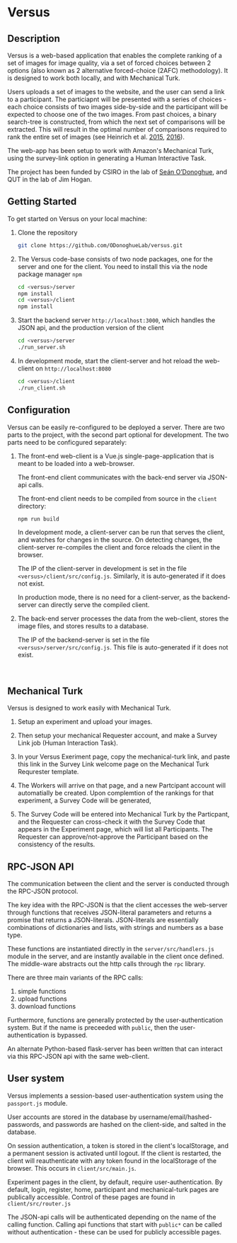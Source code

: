 

# Versus

## Description

Versus is a web-based application that enables the complete ranking of a set of images for image quality, via a set of forced choices between 2 options (also known as 2 alternative forced-choice (2AFC) methodology). It is designed to work both locally, and with Mechanical Turk.

Users uploads a set of images to the website, and the user can send a link to a participant. The particiapnt will be presented with a series of choices - each choice consists of two images side-by-side and the participant will be expected to choose one of the two images. From past choices, a binary search-tree is constructed, from which the next set of comparisons will be extracted. This will result in the optimal number of comparisons required to rank the entire set of images  (see Heinrich et al. [2015](https://pdfs.semanticscholar.org/957c/05a9aed884799f45c19987b6d21360d02476.pdf), [2016](http://www.joules.de/files/heinrich_evaluating_2016.pdf)).

The web-app has been setup to work with Amazon's Mechanical Turk, using the survey-link option in generating a Human Interactive Task.

The project has been funded by CSIRO in the lab of [Seán O’Donoghue](https://odonoghuelab.org/), and QUT in the lab of Jim Hogan.

## Getting Started

To get started on Versus on your local machine:


1. Clone the repository

    ```bash
    git clone https://github.com/ODonoghueLab/versus.git
    ```

2. The Versus code-base consists of two node packages, one for the server and one for the client. You need to install this via the node package manager `npm` 

    ```bash
    cd <versus>/server
    npm install
    cd <versus>/client
    npm install
    ```

3. Start the backend server `http://localhost:3000`,  which handles the JSON api, and the production version of the client

    ```bash
    cd <versus>/server
    ./run_server.sh
    ```

4. In development mode, start the client-server and hot reload the web-client on `http://localhost:8080`

    ```bash
    cd <versus>/client
    ./run_client.sh
    ```


## Configuration

Versus can be easily re-configured to be deployed a server. There are two parts to the project, with the second part optional for development. The two parts need to be conficgured separately:

1. The front-end web-client is a Vue.js single-page-application that is meant to be loaded into a web-browser. 

   The front-end client communicates with the back-end server via JSON-api calls. 

   The front-end client needs to be compiled from source in the `client` directory:

   ```bash
   npm run build
   ```

   In development mode, a client-server can be run that serves the client, and watches for changes in the source. On detecting changes, the client-server re-compiles the client and force reloads the client in the browser. 

   The IP of the client-server in development is set in the file `<versus>/client/src/config.js`. Similarly, it is auto-generated if it does not exist. 

   In production mode, there is no need for a client-server, as the backend-server can directly serve the compiled client.

2. The back-end server processes the data from the web-client, stores the image files, and stores results to a database. 

   The IP of the backend-server is set in the file `<versus>/server/src/config.js`. This file is auto-generated if it does not exist.

   ​

## Mechanical Turk

Versus is designed to work easily with Mechanical Turk. 

1. Setup an experiment and upload your images.

2. Then setup your mechanical Requester account, and make a Survey Link job (Human Interaction Task). 

3. In your Versus Exeriment page, copy the mechanical-turk link, and paste this link in the Survey Link welcome page on the Mechanical Turk Requrester template.

4. The Workers will arrive on that page, and a new Partcipant account will automatially be created. Upon complemtion of the rankings for that experiment, a Survey Code will be generated, 

5. The Survey Code will be entered into Mechanical Turk by the Particpant, and the Requester can cross-check it with the Survey Code that appears in the Experiment page, which will list all Participants. The Requester can approve/not-approve the Participant based on the consistency of the results.


## RPC-JSON API

The communication between the client and the server is conducted through the RPC-JSON protocol.

The key idea with the RPC-JSON is that the client accesses the web-server through functions that receives JSON-literal parameters and returns a promise that returns a JSON-literals. JSON-literals are essentially combinations of dictionaries and lists, with strings and numbers as a base type.

These functions are instantiated directly in the `server/src/handlers.js` module in the server, and are instantly available in the client once defined. The middle-ware abstracts out the http calls through the `rpc` library.

There are three main variants of the RPC calls:
1. simple functions
2. upload functions
3. download functions

Furthermore, functions are generally protected by the user-authentication system. But if the name is preceeded with `public`, then the user-authentication is bypassed.

An alternate Python-based flask-server has been written that can interact via this RPC-JSON api with the same web-client.


## User system

Versus implements a session-based user-authentication system using the `passport.js` module.

User accounts are stored in the database by username/email/hashed-passwords, and passwords are hashed on the client-side, and salted in the database.

On session authentication, a token is stored in the client's localStorage, and a permanent session is activated until logout. If the client is restarted, the client will reauthenticate with any token found in the localStorage of the browser. This occurs in `client/src/main.js`.

Experiment pages in the client, by default, require user-authentication. By default, login, register, home, participant and mechanical-turk pages are publically accessible. Control of these pages are found in `client/src/router.js`

The JSON-api calls will be authenticated depending on the name of the calling function. Calling api functions that start with `public*` can be called without authentication - these can be used for publicly accessible pages.


